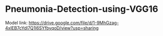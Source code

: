 # Pneumonia-Detection-using-VGG16

Model link: https://drive.google.com/file/d/1-9MhGzag-4xIEB7cYdl7Q1l6SYfbyqoD/view?usp=sharing
